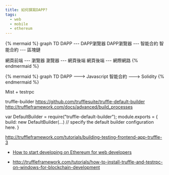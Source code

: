 ```yaml
---
title: 如何撰寫DAPP?
tags:
  - web
  - mobile
  - ethereum
---
```


{% mermaid %}
graph TD
DAPP --- DAPP瀏覽器
DAPP瀏覽器 --- 智能合約
智能合約 --- 區塊鏈

網頁前端 --- 瀏覽器
瀏覽器 --- 網頁後端
網頁後端 --- 網際網路
{% endmermaid %}

{% mermaid %}
graph TD
DAPP ---> Javascript
智能合約 ---> Solidity
{% endmermaid %}


Mist + testrpc

truffle-builder
https://github.com/trufflesuite/truffle-default-builder
http://truffleframework.com/docs/advanced/build_processes

var DefaultBuilder = require("truffle-default-builder");
module.exports = {
  build: new DefaultBuilder(...) // specify the default builder configuration here.
}

http://truffleframework.com/tutorials/building-testing-frontend-app-truffle-3

* [How to start developing on Ethereum for web developers](http://jefflau.net/how-to-start-developing-on-ethereum-for-web-developers/)

* http://truffleframework.com/tutorials/how-to-install-truffle-and-testrpc-on-windows-for-blockchain-development
